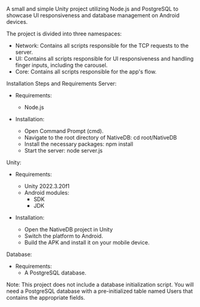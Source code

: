 A small and simple Unity project utilizing Node.js and PostgreSQL to showcase UI responsiveness and database management on Android devices.

The project is divided into three namespaces:

- Network: Contains all scripts responsible for the TCP requests to the server.
- UI: Contains all scripts responsible for UI responsiveness and handling finger inputs, including the carousel.
- Core: Contains all scripts responsible for the app's flow.

Installation Steps and Requirements
Server:

- Requirements:
   - Node.js

- Installation:
   - Open Command Prompt (cmd).
   - Navigate to the root directory of NativeDB: cd root/NativeDB
   - Install the necessary packages: npm install
   - Start the server: node server.js

Unity:

- Requirements:
   - Unity 2022.3.20f1
   - Android modules:
      - SDK
      - JDK

- Installation:
   - Open the NativeDB project in Unity
   - Switch the platform to Android.
   - Build the APK and install it on your mobile device.

Database:

- Requirements:
   - A PostgreSQL database.
   
Note: This project does not include a database initialization script. You will need a PostgreSQL database with a pre-initialized table named Users that contains the appropriate fields.
